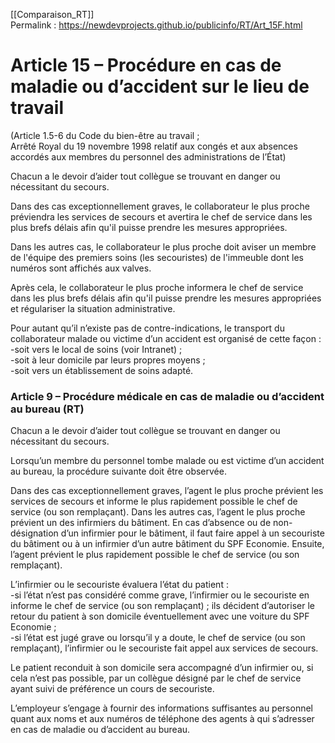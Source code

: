 [[Comparaison_RT]]  
Permalink : https://newdevprojects.github.io/publicinfo/RT/Art_15F.html

# Article 15 – Procédure en cas de maladie ou d’accident sur le lieu de travail

(Article 1.5-6 du Code du bien-être au travail ;  
Arrêté Royal du 19 novembre 1998  relatif aux congés et aux absences accordés aux membres du personnel des administrations de l’État)

Chacun a le devoir d’aider tout collègue se trouvant en danger ou nécessitant du secours. 

Dans des cas exceptionnellement graves, le collaborateur le plus proche préviendra les services de secours et avertira le chef de service dans les plus brefs délais afin qu'il puisse prendre les mesures appropriées.

Dans les autres cas, le collaborateur le plus proche doit aviser un membre de l'équipe des premiers soins (les secouristes) de l'immeuble dont les numéros sont affichés aux valves.

Après cela, le collaborateur  le plus proche informera le chef de service dans les plus brefs délais afin qu'il puisse prendre les mesures appropriées et régulariser la situation administrative.

Pour autant qu’il n’existe pas de contre-indications, le transport du collaborateur malade ou victime d’un accident est organisé de cette façon :  
-soit vers le local de soins (voir Intranet) ;   
-soit à leur domicile par leurs propres moyens ;   
-soit vers un établissement de soins adapté.

### Article 9 – Procédure médicale en cas de maladie ou d’accident au bureau  (RT)

Chacun a le devoir d’aider tout collègue se trouvant en danger ou nécessitant du secours. 

Lorsqu’un membre du personnel tombe malade ou est victime d’un accident au bureau, la procédure suivante doit être observée. 

Dans des cas exceptionnellement graves, l’agent le plus proche prévient les services de secours et informe le plus rapidement possible le chef de service (ou son remplaçant). 
Dans les autres cas, l’agent le plus proche prévient un des infirmiers du bâtiment. En cas d’absence ou de non-désignation d’un infirmier pour le bâtiment, il faut faire appel à un secouriste du bâtiment ou à un infirmier d’un autre bâtiment du SPF Economie. Ensuite, l’agent prévient le plus rapidement possible le chef de service (ou son remplaçant). 

L’infirmier ou le secouriste évaluera l’état du patient :  
-si l’état n’est pas considéré comme grave, l’infirmier ou le secouriste en informe le chef de service (ou son remplaçant) ; ils décident d’autoriser le retour du patient à son domicile éventuellement avec une voiture du SPF Economie ;   
-si l’état est jugé grave ou lorsqu’il y a doute, le chef de service (ou son remplaçant), l’infirmier ou le secouriste fait appel aux services de secours. 

Le patient reconduit à son domicile sera accompagné d’un infirmier ou, si cela n’est pas possible, par un collègue désigné par le chef de service ayant suivi de préférence un cours de secouriste.

L’employeur s’engage à fournir des informations suffisantes au personnel quant aux noms et aux numéros de téléphone des agents à qui s’adresser en cas de maladie ou d’accident au bureau. 

